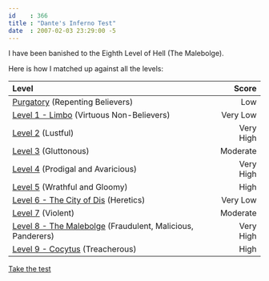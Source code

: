 ```yaml
---
id    : 366
title : "Dante's Inferno Test"
date  : 2007-02-03 23:29:00 -5
---
```


I have been banished to the Eighth Level of Hell (The Malebolge).

Here is how I matched up against all the levels:

| Level                                                           | Score     |
| :-------------------------------------------------------------- | --------: |
| [Purgatory][0] (Repenting Believers)                            | Low       |
| [Level 1 - Limbo][1] (Virtuous Non-Believers)                   | Very Low  |
| [Level 2][2] (Lustful)                                          | Very High |
| [Level 3][3] (Gluttonous)                                       | Moderate  |
| [Level 4][4] (Prodigal and Avaricious)                          | Very High |
| [Level 5][5] (Wrathful and Gloomy)                              | High      |
| [Level 6 - The City of Dis][6] (Heretics)                       | Very Low  |
| [Level 7][7] (Violent)                                          | Moderate  |
| [Level 8 - The Malebolge][8] (Fraudulent, Malicious, Panderers) | Very High |
| [Level 9 - Cocytus][9] (Treacherous)                            | High      |

[Take the test](http://www.4degreez.com/misc/dante-inferno-test.mv)

[0]: http://www.4degreez.com/misc/dante-inferno-information.html#0
[1]: http://www.4degreez.com/misc/dante-inferno-information.html#1
[2]: http://www.4degreez.com/misc/dante-inferno-information.html#2
[3]: http://www.4degreez.com/misc/dante-inferno-information.html#3
[4]: http://www.4degreez.com/misc/dante-inferno-information.html#4
[5]: http://www.4degreez.com/misc/dante-inferno-information.html#5
[6]: http://www.4degreez.com/misc/dante-inferno-information.html#6
[7]: http://www.4degreez.com/misc/dante-inferno-information.html#7
[8]: http://www.4degreez.com/misc/dante-inferno-information.html#8
[9]: http://www.4degreez.com/misc/dante-inferno-information.html#9
